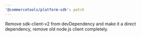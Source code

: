 ```yaml
---
'@commercetools/platform-sdk': patch
---
```


Remove sdk-client-v2 from devDependency and make it a direct dependency, remove old node.js client completely.
